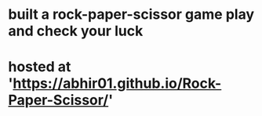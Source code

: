 # built a rock-paper-scissor game play and check your luck
# hosted at 'https://abhir01.github.io/Rock-Paper-Scissor/'
